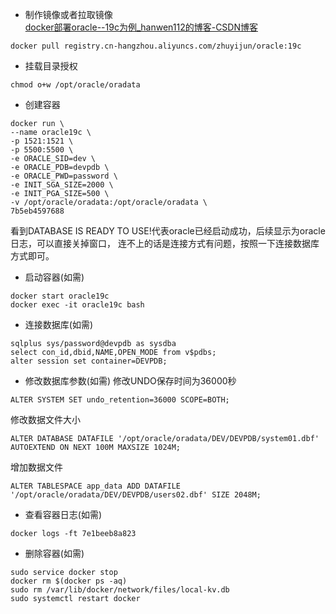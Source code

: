 * 制作镜像或者拉取镜像</br>
  [docker部署oracle--19c为例_hanwen112的博客-CSDN博客](https://blog.csdn.net/hanwen112/article/details/117197372)
```
docker pull registry.cn-hangzhou.aliyuncs.com/zhuyijun/oracle:19c
```

* 挂载目录授权
```
chmod o+w /opt/oracle/oradata
```

* 创建容器
```
docker run \
--name oracle19c \
-p 1521:1521 \
-p 5500:5500 \
-e ORACLE_SID=dev \
-e ORACLE_PDB=devpdb \
-e ORACLE_PWD=password \
-e INIT_SGA_SIZE=2000 \
-e INIT_PGA_SIZE=500 \
-v /opt/oracle/oradata:/opt/oracle/oradata \
7b5eb4597688
```
看到DATABASE IS READY TO USE!代表oracle已经启动成功，后续显示为oracle日志，可以直接关掉窗口，
连不上的话是连接方式有问题，按照一下连接数据库方式即可。

* 启动容器(如需)
```
docker start oracle19c
docker exec -it oracle19c bash
```

* 连接数据库(如需)
```
sqlplus sys/password@devpdb as sysdba
select con_id,dbid,NAME,OPEN_MODE from v$pdbs;
alter session set container=DEVPDB;
```
* 修改数据库参数(如需)
修改UNDO保存时间为36000秒
```
ALTER SYSTEM SET undo_retention=36000 SCOPE=BOTH;
```
修改数据文件大小
```
ALTER DATABASE DATAFILE '/opt/oracle/oradata/DEV/DEVPDB/system01.dbf'
AUTOEXTEND ON NEXT 100M MAXSIZE 1024M;
```
增加数据文件
```
ALTER TABLESPACE app_data ADD DATAFILE
'/opt/oracle/oradata/DEV/DEVPDB/users02.dbf' SIZE 2048M;
```
* 查看容器日志(如需)
```
docker logs -ft 7e1beeb8a823
```
* 删除容器(如需)
```
sudo service docker stop
docker rm $(docker ps -aq)
sudo rm /var/lib/docker/network/files/local-kv.db
sudo systemctl restart docker
```